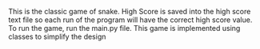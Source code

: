 This is the classic game of snake. High Score is saved into the high score text file so each run of the program will have the correct high score value. To run the game,
run the main.py file. This game is implemented using classes to simplify the design
